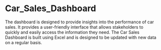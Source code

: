 # Car_Sales_Dashboard
The dashboard is designed to provide insights into the performance of car sales. It provides a user-friendly interface that allows stakeholders to quickly and easily access the information they need. The Car Sales Dashboard is built using Excel and is designed to be updated with new data on a regular basis.
